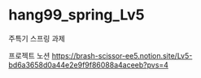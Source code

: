 # hang99_spring_Lv5
주특기 스프링 과제

프로젝트 노션
https://brash-scissor-ee5.notion.site/Lv5-bd6a3658d0a44e2e9f9f86088a4aceeb?pvs=4
